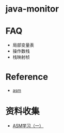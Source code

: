 # java-monitor

# FAQ
- 局部变量表
- 操作数栈
- 栈映射桢
# Reference
- [asm](https://asm.ow2.io/developer-guide.html)

# 资料收集
- [ASM学习（一）](https://www.bilibili.com/read/cv16232433/)
